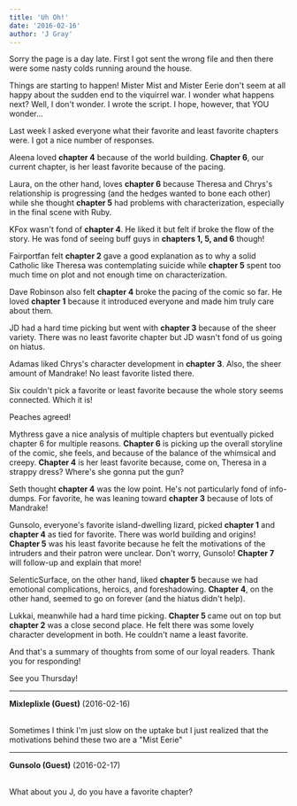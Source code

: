 ```yaml
---
title: 'Uh Oh!'
date: '2016-02-16'
author: 'J Gray'
---
```


<p>Sorry the page is a day late. First I got sent the wrong file and then there were some nasty colds running around the house.</p><p>Things are starting to happen! Mister Mist and Mister Eerie don't seem at all happy about the sudden end to the viquirrel war. I wonder what happens next? Well, I don't wonder. I wrote the script. I hope, however, that YOU wonder...</p><p>Last week I asked everyone what their favorite and least favorite chapters were. I got a nice number of responses.</p><p>Aleena loved <strong>chapter 4</strong> because of the world building. <strong>Chapter 6</strong>, our current chapter, is her least favorite because of the pacing.</p><p>Laura, on the other hand, loves <strong>chapter 6</strong> because Theresa and Chrys's relationship is progressing (and the hedges wanted to bone each other) while she thought <strong>chapter 5</strong> had problems with characterization, especially in the final scene with Ruby.</p><p>KFox wasn't fond of <strong>chapter 4</strong>. He liked it but felt if broke the flow of the story. He was fond of seeing buff guys in <strong>chapters 1, 5, and 6</strong> though!</p><p>Fairportfan felt <strong>chapter 2</strong> gave a good explanation as to why a solid Catholic like Theresa was contemplating suicide while <strong>chapter 5</strong> spent too much time on plot and not enough time on characterization.</p><p>Dave Robinson also felt <strong>chapter 4</strong> broke the pacing of the comic so far. He loved <strong>chapter 1</strong> because it introduced everyone and made him truly care about them.</p><p>JD had a hard time picking but went with <strong>chapter 3</strong> because of the sheer variety. There was no least favorite chapter but JD wasn't fond of us going on hiatus.</p><p>Adamas liked Chrys's character development in <strong>chapter 3</strong>. Also, the sheer amount of Mandrake! No least favorite listed there.</p><p>Six couldn't pick a favorite or least favorite because the whole story seems connected. Which it is!</p><p>Peaches agreed!</p><p>Mythress gave a nice analysis of multiple chapters but eventually picked chapter 6 for multiple reasons. <strong>Chapter 6</strong> is picking up the overall storyline of the comic, she feels, and because of the balance of the whimsical and creepy. <strong>Chapter 4</strong> is her least favorite because, come on, Theresa in a strappy dress? Where's she gonna put the gun?</p><p>Seth thought <strong>chapter 4</strong> was the low point. He's not particularly fond of info-dumps. For favorite, he was leaning toward <strong>chapter 3</strong> because of lots of Mandrake!</p><p>Gunsolo, everyone's favorite island-dwelling lizard, picked <strong>chapter 1</strong> and <strong>chapter 4</strong> as tied for favorite. There was world building and origins! <strong>Chapter 5</strong> was his least favorite because he felt the motivations of the intruders and their patron were unclear. Don't worry, Gunsolo! <strong>Chapter 7</strong> will follow-up and explain that more!</p><p>SelenticSurface, on the other hand, liked <strong>chapter 5</strong> because we had emotional complications, heroics, and foreshadowing. <strong>Chapter 4</strong>, on the other hand, seemed to go on forever (and the hiatus didn't help).</p><p>Lukkai, meanwhile had a hard time picking. <strong>Chapter 5 </strong>came out on top but <strong>chapter 2</strong> was a close second place. He felt there was some lovely character development in both. He couldn't name a least favorite.</p><p>And that's a summary of thoughts from some of our loyal readers. Thank you for responding!</p><p>See you Thursday!</p>

---
**Mixleplixle (Guest)** (2016-02-16)

<br> Sometimes I think I'm just slow on the uptake but I just realized that the motivations behind these two are a "Mist Eerie"

---
**Gunsolo (Guest)** (2016-02-17)

<br> What about you J, do you have a favorite chapter?<br>

